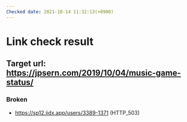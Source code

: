 ```yaml
---
Checked date: 2021-10-14 11:32:13(+0900)
---
```

# Link check result
## Target url: https://jpsern.com/2019/10/04/music-game-status/
### Broken
* https://sp12.iidx.app/users/3389-1371 (HTTP_503)

